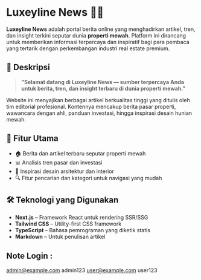 # Luxeyline News 🏡📰

**Luxeyline News** adalah portal berita online yang menghadirkan artikel, tren, dan insight terkini seputar dunia **properti mewah**. Platform ini dirancang untuk memberikan informasi terpercaya dan inspiratif bagi para pembaca yang tertarik dengan perkembangan industri real estate premium.

## 📝 Deskripsi

> **"Selamat datang di Luxeyline News — sumber terpercaya Anda untuk berita, tren, dan insight terbaru di dunia properti mewah."**

Website ini menyajikan berbagai artikel berkualitas tinggi yang ditulis oleh tim editorial profesional. Kontennya mencakup berita pasar properti, wawancara dengan ahli, panduan investasi, hingga inspirasi desain hunian mewah.

## 🚀 Fitur Utama

- 🏠 Berita dan artikel terbaru seputar properti mewah
- 📊 Analisis tren pasar dan investasi
- 🎨 Inspirasi desain arsitektur dan interior
- 🔍 Fitur pencarian dan kategori untuk navigasi yang mudah

## 🛠️ Teknologi yang Digunakan

- **Next.js** – Framework React untuk rendering SSR/SSG
- **Tailwind CSS** – Utility-first CSS framework
- **TypeScript** – Bahasa pemrograman yang diketik statis
- **Markdown** – Untuk penulisan artikel

## Note Login :
admin@example.com
admin123
user@example.com
user123
